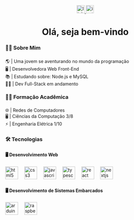 <div align="center">
  <a href="https://www.linkedin.com/in/mariana-costa-a702aa281/" target="_blank">
    <img src="https://img.shields.io/static/v1?message=LinkedIn&logo=linkedin&label=&color=0077B5&logoColor=white&labelColor=&style=for-the-badge" height="25" alt="linkedin logo"  />
  </a>
  <a href="https://www.instagram.com/marian4.cost4/" target="_blank">
    <img src="https://img.shields.io/static/v1?message=Instagram&logo=instagram&label=&color=E4405F&logoColor=white&labelColor=&style=for-the-badge" height="25" alt="instagram logo"  />
  </a>
</div>

###

<h1 align="center">Olá, seja bem-vindo</h1>

###

<h3 align="left">👩‍💻 Sobre Mim</h3>

###

<p align="left">🌎 | Uma jovem se aventurando no mundo da programação<br>🖥️ | Desenvolvedora Web Front-End<br>📚 | Estudando sobre: Node.js e MySQL<br>👩‍💻 | Dev Full-Stack em andamento</p>

###

<h3 align="left">👩‍💻 Formação Acadêmica</h3>

###

<p align="left">🌐 | Redes de Computadores<br>🖥️ | Ciências da Computação 3/8<br>⚡ | Engenharia Elétrica 1/10</p>

###

<h3 align="left">🛠 Tecnologias</h3>

###

<h4 align="left">🖥️ Desenvolvimento Web</h4>

###

<div align="left">
  <img src="https://cdn.jsdelivr.net/gh/devicons/devicon/icons/html5/html5-original.svg" height="40" alt="html5 logo"  />
  <img width="12" />
  <img src="https://cdn.jsdelivr.net/gh/devicons/devicon/icons/css3/css3-original.svg" height="40" alt="css3 logo"  />
  <img width="12" />
  <img src="https://cdn.jsdelivr.net/gh/devicons/devicon/icons/javascript/javascript-original.svg" height="40" alt="javascript logo"  />
  <img width="12" />
  <img src="https://cdn.jsdelivr.net/gh/devicons/devicon/icons/typescript/typescript-original.svg" height="40" alt="typescript logo"  />
  <img width="12" />
  <img src="https://cdn.jsdelivr.net/gh/devicons/devicon/icons/react/react-original.svg" height="40" alt="react logo"  />
  <img width="12" />
  <img src="https://cdn.jsdelivr.net/gh/devicons/devicon/icons/nextjs/nextjs-original.svg" height="40" alt="nextjs logo"  />
  <img width="12" />
</div>

###

<h4 align="left">🖥️ Desenvolvimento de Sistemas Embarcados</h4>

###

<div align="left">
  <img src="https://cdn.jsdelivr.net/gh/devicons/devicon/icons/arduino/arduino-original.svg" height="40" alt="arduino logo"  />
  <img width="12" />
  <img src="https://cdn.jsdelivr.net/gh/devicons/devicon/icons/raspberrypi/raspberrypi-original.svg" height="40" alt="raspberrypi logo"  />
</div>

###
